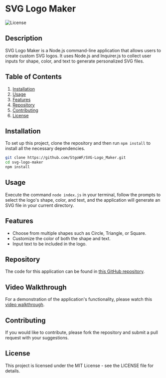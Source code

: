 # SVG Logo Maker

![License](https://img.shields.io/badge/license-MIT-green)

## Description
SVG Logo Maker is a Node.js command-line application that allows users to create custom SVG logos. It uses Node.js and Inquirer.js to collect user inputs for shape, color, and text to generate personalized SVG files.

## Table of Contents
1. [Installation](#installation)
2. [Usage](#usage)
3. [Features](#features)
4. [Repository](#repository)
5. [Contributing](#contributing)
6. [License](#license)

## Installation
To set up this project, clone the repository and then run `npm install` to install all the necessary dependencies.

```bash
git clone https://github.com/StgoWF/SVG-Logo_Maker.git
cd svg-logo-maker
npm install
```
## Usage
Execute the command `node index.js` in your terminal, follow the prompts to select the logo's shape, color, and text, and the application will generate an SVG file in your current directory.

## Features
- Choose from multiple shapes such as Circle, Triangle, or Square.
- Customize the color of both the shape and text.
- Input text to be included in the logo.

## Repository
The code for this application can be found in [this GitHub repository](https://github.com/StgoWF/SVG-Logo_Maker).

## Video Walkthrough
For a demonstration of the application's functionality, please watch this [video walkthrough](https://drive.google.com/file/d/1HjYXnXXIXiIRDn3IZcCwkXEzp5CJs_D9/view).

## Contributing
If you would like to contribute, please fork the repository and submit a pull request with your suggestions.

## License
This project is licensed under the MIT License - see the LICENSE file for details.

